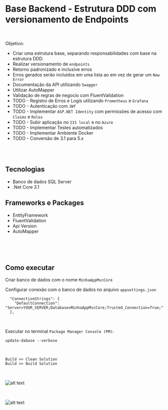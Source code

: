# Base Backend - Estrutura DDD com versionamento de Endpoints

<br/>

Objetivo:
- Criar uma estrutura base, separando responsabilidades com base na estrutura DDD.
- Realizar versionamento de `endpoints`
- Retorno padronizado e inclusive erros
- Erros gerados serão incluidos em uma lista ao em vez de gerar um `New Error`
- Documentação da API utilizando `Swagger`
- Utilizar AutoMapper
- Validação de regras de negocio com FluentValidation
- TODO - Registro de Erros e Logis utilizando `Prometheus` e `Grafana`
- TODO - Autenticação com `JWT`
- TODO - Implementar `ASP.NET Identity` com permissões de acesso com `Claims` e `Roles`
- TODO - Subir aplicação no `IIS local` e no `Azure`
- TODO - Implementar Testes automatizados
- TODO - Implementar Ambiente Docker
- TODO - Conversão de 3.1 para 5.x

<br/>
<br/>

## Tecnologias
- Banco de dados SQL Server
- .Net Core 3.1

## Frameworks e Packages
- EntityFramework
- FluentValidation
- Api Version
- AutoMapper

<br/>
<br/>

<br>

## Como executar

Criar banco de dados com o nome `MinhaAppMvcCore`

Configurar conexão com o banco de dados no arquivo `appsettings.json`


```
  "ConnectionStrings": {
    "DefaultConnection": "Server=YOUR_SERVER;Database=MinhaAppMvcCore;Trusted_Connection=True;"
  },
```

<br>

Executar no terminal `Package Manager Console (PM)`:
<br>

```
update-dabase --verbose
```

<br>

`Build >> Clean Solution`
<br>
`Build >> Build Solution`

<br>

![alt text](https://github.com/cleberspirlandeli/versionamento-api/blob/master/images/swagger.png)

<br>

![alt text](https://github.com/cleberspirlandeli/versionamento-api/blob/master/images/elmah.png)

<br>
